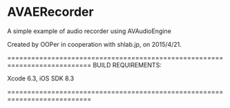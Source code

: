 # AVAERecorder
A simple example of audio recorder using AVAudioEngine

Created by OOPer in cooperation with shlab.jp, on 2015/4/21.

===========================================================================
BUILD REQUIREMENTS:

Xcode 6.3, iOS SDK 8.3

===========================================================================
